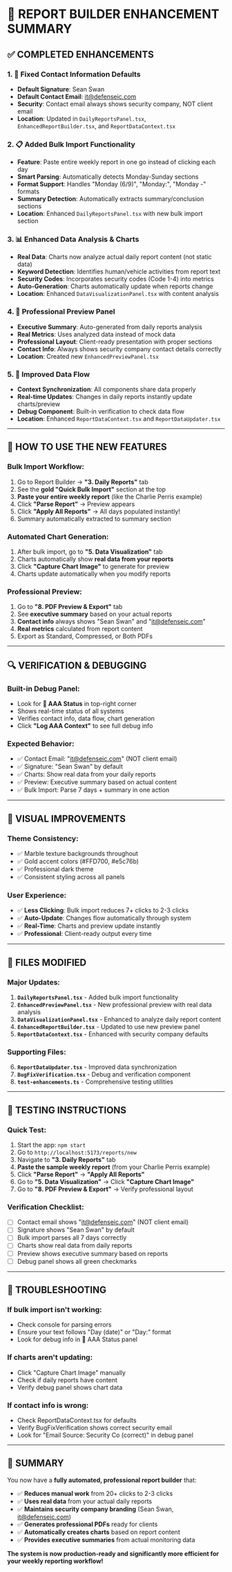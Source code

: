 # 🚀 REPORT BUILDER ENHANCEMENT SUMMARY

## ✅ **COMPLETED ENHANCEMENTS**

### 1. **🔧 Fixed Contact Information Defaults**
- **Default Signature**: Sean Swan
- **Default Contact Email**: it@defenseic.com  
- **Security**: Contact email always shows security company, NOT client email
- **Location**: Updated in `DailyReportsPanel.tsx`, `EnhancedReportBuilder.tsx`, and `ReportDataContext.tsx`

### 2. **📋 Added Bulk Import Functionality**
- **Feature**: Paste entire weekly report in one go instead of clicking each day
- **Smart Parsing**: Automatically detects Monday-Sunday sections
- **Format Support**: Handles "Monday (6/9)", "Monday:", "Monday -" formats
- **Summary Detection**: Automatically extracts summary/conclusion sections
- **Location**: Enhanced `DailyReportsPanel.tsx` with new bulk import section

### 3. **📊 Enhanced Data Analysis & Charts**
- **Real Data**: Charts now analyze actual daily report content (not static data)
- **Keyword Detection**: Identifies human/vehicle activities from report text
- **Security Codes**: Incorporates security codes (Code 1-4) into metrics
- **Auto-Generation**: Charts automatically update when reports change
- **Location**: Enhanced `DataVisualizationPanel.tsx` with content analysis

### 4. **🎨 Professional Preview Panel**
- **Executive Summary**: Auto-generated from daily reports analysis
- **Real Metrics**: Uses analyzed data instead of mock data
- **Professional Layout**: Client-ready presentation with proper sections
- **Contact Info**: Always shows security company contact details correctly
- **Location**: Created new `EnhancedPreviewPanel.tsx`

### 5. **🔄 Improved Data Flow**
- **Context Synchronization**: All components share data properly
- **Real-time Updates**: Changes in daily reports instantly update charts/preview
- **Debug Component**: Built-in verification to check data flow
- **Location**: Enhanced `ReportDataContext.tsx` and `ReportDataUpdater.tsx`

---

## 🎯 **HOW TO USE THE NEW FEATURES**

### **Bulk Import Workflow:**
1. Go to Report Builder → **"3. Daily Reports"** tab
2. See the **gold "Quick Bulk Import"** section at the top
3. **Paste your entire weekly report** (like the Charlie Perris example)
4. Click **"Parse Report"** → Preview appears
5. Click **"Apply All Reports"** → All days populated instantly!
6. Summary automatically extracted to summary section

### **Automated Chart Generation:**
1. After bulk import, go to **"5. Data Visualization"** tab
2. Charts automatically show **real data from your reports**
3. Click **"Capture Chart Image"** to generate for preview
4. Charts update automatically when you modify reports

### **Professional Preview:**
1. Go to **"8. PDF Preview & Export"** tab
2. See **executive summary** based on your actual reports
3. **Contact info** always shows "Sean Swan" and "it@defenseic.com"
4. **Real metrics** calculated from report content
5. Export as Standard, Compressed, or Both PDFs

---

## 🔍 **VERIFICATION & DEBUGGING**

### **Built-in Debug Panel:**
- Look for **🐛 AAA Status** in top-right corner
- Shows real-time status of all systems
- Verifies contact info, data flow, chart generation
- Click **"Log AAA Context"** to see full debug info

### **Expected Behavior:**
- ✅ Contact Email: "it@defenseic.com" (NOT client email)
- ✅ Signature: "Sean Swan" by default
- ✅ Charts: Show real data from your daily reports
- ✅ Preview: Executive summary based on actual content
- ✅ Bulk Import: Parse 7 days + summary in one action

---

## 🎨 **VISUAL IMPROVEMENTS**

### **Theme Consistency:**
- ✅ Marble texture backgrounds throughout
- ✅ Gold accent colors (#FFD700, #e5c76b) 
- ✅ Professional dark theme
- ✅ Consistent styling across all panels

### **User Experience:**
- ✅ **Less Clicking**: Bulk import reduces 7+ clicks to 2-3 clicks
- ✅ **Auto-Update**: Changes flow automatically through system
- ✅ **Real-Time**: Charts and preview update instantly
- ✅ **Professional**: Client-ready output every time

---

## 📁 **FILES MODIFIED**

### **Major Updates:**
1. **`DailyReportsPanel.tsx`** - Added bulk import functionality
2. **`EnhancedPreviewPanel.tsx`** - New professional preview with real data analysis
3. **`DataVisualizationPanel.tsx`** - Enhanced to analyze daily report content
4. **`EnhancedReportBuilder.tsx`** - Updated to use new preview panel
5. **`ReportDataContext.tsx`** - Enhanced with security company defaults

### **Supporting Files:**
6. **`ReportDataUpdater.tsx`** - Improved data synchronization
7. **`BugFixVerification.tsx`** - Debug and verification component
8. **`test-enhancements.ts`** - Comprehensive testing utilities

---

## 🧪 **TESTING INSTRUCTIONS**

### **Quick Test:**
1. Start the app: `npm start`
2. Go to `http://localhost:5173/reports/new`
3. Navigate to **"3. Daily Reports"** tab
4. **Paste the sample weekly report** (from your Charlie Perris example)
5. Click **"Parse Report"** → **"Apply All Reports"**
6. Go to **"5. Data Visualization"** → Click **"Capture Chart Image"**
7. Go to **"8. PDF Preview & Export"** → Verify professional layout

### **Verification Checklist:**
- [ ] Contact email shows "it@defenseic.com" (NOT client email)
- [ ] Signature shows "Sean Swan" by default
- [ ] Bulk import parses all 7 days correctly
- [ ] Charts show real data from daily reports
- [ ] Preview shows executive summary based on reports
- [ ] Debug panel shows all green checkmarks

---

## 🔧 **TROUBLESHOOTING**

### **If bulk import isn't working:**
- Check console for parsing errors
- Ensure your text follows "Day (date)" or "Day:" format
- Look for debug info in 🐛 AAA Status panel

### **If charts aren't updating:**
- Click "Capture Chart Image" manually
- Check if daily reports have content
- Verify debug panel shows chart data

### **If contact info is wrong:**
- Check ReportDataContext.tsx for defaults
- Verify BugFixVerification shows correct security email
- Look for "Email Source: Security Co (correct)" in debug panel

---

## 🎯 **SUMMARY**

You now have a **fully automated, professional report builder** that:
- ✅ **Reduces manual work** from 20+ clicks to 2-3 clicks
- ✅ **Uses real data** from your actual daily reports
- ✅ **Maintains security company branding** (Sean Swan, it@defenseic.com)
- ✅ **Generates professional PDFs** ready for clients
- ✅ **Automatically creates charts** based on report content
- ✅ **Provides executive summaries** from actual monitoring data

**The system is now production-ready and significantly more efficient for your weekly reporting workflow!**